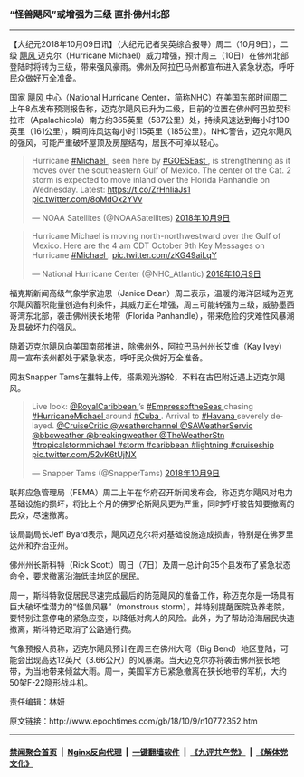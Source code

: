 ### “怪兽飓风”或增强为三级 直扑佛州北部
------------------------

<p>
 【大纪元2018年10月09日讯】（大纪元记者吴英综合报导）周二（10月9日），二级
 <a href="http://www.epochtimes.com/gb/tag/%E9%A3%93%E9%A3%8E.html">
  飓风
 </a>
 迈克尔（Hurricane Michael）威力增强，预计周三（10日）在佛州北部登陆时将转为三级，带来强风豪雨。佛州及阿拉巴马州都宣布进入紧急状态，呼吁民众做好万全准备。
</p>
<p>
 国家
 <a href="http://www.epochtimes.com/gb/tag/%E9%A3%93%E9%A3%8E.html">
  飓风
 </a>
 中心（National Hurricane Center，简称NHC）在美国东部时间周二上午8点发布预测报告称，迈克尔飓风已升为二级，目前的位置在佛州阿巴拉契科拉市（Apalachicola）南方约365英里（587公里）处，持续风速达到每小时100英里（161公里），瞬间阵风达每小时115英里（185公里）。NHC警告，迈克尔飓风的强风，可能严重破坏屋顶及房屋结构，居民不可掉以轻心。
</p>
<p>
</p>
<blockquote class="twitter-tweet" data-lang="zh-tw">
 <p dir="ltr" lang="en">
  Hurricane
  <a href="https://twitter.com/hashtag/Michael?src=hash&amp;ref_src=twsrc%5Etfw">
   #Michael
  </a>
  , seen here by
  <a href="https://twitter.com/hashtag/GOESEast?src=hash&amp;ref_src=twsrc%5Etfw">
   #GOESEast
  </a>
  , is strengthening as it moves over the southeastern Gulf of Mexico. The center of the Cat. 2 storm is expected to move inland over the Florida Panhandle on Wednesday. Latest:
  <a href="https://t.co/ZrHnIiaJs1">
   https://t.co/ZrHnIiaJs1
  </a>
  <a href="https://t.co/8oMdOx2YVv">
   pic.twitter.com/8oMdOx2YVv
  </a>
 </p>
 <p>
  — NOAA Satellites (@NOAASatellites)
  <a href="https://twitter.com/NOAASatellites/status/1049635333409841152?ref_src=twsrc%5Etfw">
   2018年10月9日
  </a>
 </p>
</blockquote>
<p>
</p>
<p>
</p>
<blockquote class="twitter-tweet" data-lang="zh-tw">
 <p dir="ltr" lang="en">
  Hurricane Michael is moving north-northwestward over the Gulf of Mexico. Here are the 4 am CDT October 9th Key Messages on Hurricane
  <a href="https://twitter.com/hashtag/Michael?src=hash&amp;ref_src=twsrc%5Etfw">
   #Michael
  </a>
  .
  <a href="https://t.co/zKG49aiLqY">
   pic.twitter.com/zKG49aiLqY
  </a>
 </p>
 <p>
  — National Hurricane Center (@NHC_Atlantic)
  <a href="https://twitter.com/NHC_Atlantic/status/1049591545282920448?ref_src=twsrc%5Etfw">
   2018年10月9日
  </a>
 </p>
</blockquote>
<p>
 <p>
 </p>
 <p>
  福克斯新闻高级气象学家迪恩（Janice Dean）周二表示，温暖的海洋区域为迈克尔飓风蓄积能量创造有利条件，其威力正在增强，周三可能转强为三级，威胁墨西哥湾东北部，袭击佛州狭长地带（Florida Panhandle），带来危险的灾难性风暴潮及具破坏力的强风。
 </p>
 <p>
  随着迈克尔飓风向美国南部推进，除佛州外，阿拉巴马州州长艾维（Kay Ivey）周一宣布该州都处于紧急状态，呼吁民众做好万全准备。
 </p>
 <p>
  网友Snapper Tams在推特上传，搭乘观光游轮，不料在古巴附近遇上迈克尔飓风。
 </p>
</p>
<p>
</p>
<blockquote class="twitter-tweet" data-lang="zh-tw">
 <p dir="ltr" lang="en">
  Live look:
  <a href="https://twitter.com/RoyalCaribbean?ref_src=twsrc%5Etfw">
   @RoyalCaribbean
  </a>
  ’s
  <a href="https://twitter.com/hashtag/EmpressoftheSeas?src=hash&amp;ref_src=twsrc%5Etfw">
   #EmpressoftheSeas
  </a>
  chasing
  <a href="https://twitter.com/hashtag/HurricaneMichael?src=hash&amp;ref_src=twsrc%5Etfw">
   #HurricaneMichael
  </a>
  around
  <a href="https://twitter.com/hashtag/Cuba?src=hash&amp;ref_src=twsrc%5Etfw">
   #Cuba
  </a>
  . Arrival to
  <a href="https://twitter.com/hashtag/Havana?src=hash&amp;ref_src=twsrc%5Etfw">
   #Havana
  </a>
  severely delayed.
  <a href="https://twitter.com/CruiseCritic?ref_src=twsrc%5Etfw">
   @CruiseCritic
  </a>
  <a href="https://twitter.com/weatherchannel?ref_src=twsrc%5Etfw">
   @weatherchannel
  </a>
  <a href="https://twitter.com/SAWeatherServic?ref_src=twsrc%5Etfw">
   @SAWeatherServic
  </a>
  <a href="https://twitter.com/bbcweather?ref_src=twsrc%5Etfw">
   @bbcweather
  </a>
  <a href="https://twitter.com/breakingweather?ref_src=twsrc%5Etfw">
   @breakingweather
  </a>
  <a href="https://twitter.com/TheWeatherStn?ref_src=twsrc%5Etfw">
   @TheWeatherStn
  </a>
  <a href="https://twitter.com/hashtag/tropicalstormmichael?src=hash&amp;ref_src=twsrc%5Etfw">
   #tropicalstormmichael
  </a>
  <a href="https://twitter.com/hashtag/storm?src=hash&amp;ref_src=twsrc%5Etfw">
   #storm
  </a>
  <a href="https://twitter.com/hashtag/caribbean?src=hash&amp;ref_src=twsrc%5Etfw">
   #caribbean
  </a>
  <a href="https://twitter.com/hashtag/lightning?src=hash&amp;ref_src=twsrc%5Etfw">
   #lightning
  </a>
  <a href="https://twitter.com/hashtag/cruiseship?src=hash&amp;ref_src=twsrc%5Etfw">
   #cruiseship
  </a>
  <a href="https://t.co/52vK6tUjNX">
   pic.twitter.com/52vK6tUjNX
  </a>
 </p>
 <p>
  — Snapper Tams (@SnapperTams)
  <a href="https://twitter.com/SnapperTams/status/1049512787016323072?ref_src=twsrc%5Etfw">
   2018年10月9日
  </a>
 </p>
</blockquote>
<p>
 <p>
  联邦应急管理局（FEMA）周二上午在华府召开新闻发布会，称迈克尔飓风对电力基础设施的损坏，将比上个月的佛罗伦斯飓风更为严重，同时呼吁被告知要撤离的民众，尽速撤离。
 </p>
 <p>
  该局副局长Jeff Byard表示，飓风迈克尔将对基础设施造成损害，特别是在佛罗里达州和乔治亚州。
 </p>
 <p>
  佛州州长斯科特（Rick Scott）周日（7日）及周一总计向35个县发布了紧急状态命令，要求撤离沿海低洼地区的居民。
 </p>
 <p>
  周一，斯科特敦促居民尽速完成最后的防范飓风的准备工作，称迈克尔是一场具有巨大破坏性潜力的“怪兽风暴”（monstrous storm），并特别提醒医院及养老院，要特别注意停电的紧急应变，以降低对病人的风险。此外，为了帮助沿海居民快速撤离，斯科特还取消了公路通行费。
 </p>
 <p>
  气象预报人员称，迈克尔飓风预计在周三在佛州大弯（Big Bend）地区登陆，可能会出现高达12英尺（3.66公尺）的风暴潮。当天迈克尔亦将袭击佛州狭长地带，为当地带来倾盆大雨。周一，美国军方已紧急撤离在狭长地带的军机，大约50架F-22隐形战斗机。
 </p>
 <p>
  责任编辑：林妍
 </p>
</p>
原文链接：http://www.epochtimes.com/gb/18/10/9/n10772352.htm


------------------------
#### [禁闻聚合首页](https://github.com/gfw-breaker/banned-news/blob/master/README.md) &nbsp;|&nbsp; [Nginx反向代理](https://github.com/gfw-breaker/open-proxy/blob/master/README.md) &nbsp;|&nbsp; [一键翻墙软件](https://github.com/gfw-breaker/nogfw/blob/master/README.md) &nbsp;|&nbsp; [《九评共产党》](https://github.com/gfw-breaker/9ping.md/blob/master/README.md#九评之一评共产党是什么) &nbsp;|&nbsp; [《解体党文化》](https://github.com/gfw-breaker/jtdwh.md/blob/master/README.md#绪论)